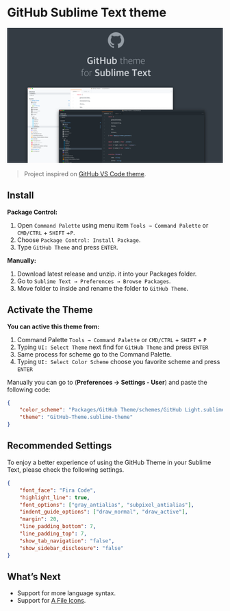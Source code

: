 # GitHub Sublime Text theme

![GitHub Sublime Text theme](./assets/screen.png)

> Project inspired on [GitHub VS Code theme](https://github.com/primer/github-vscode-theme).

## Install

**Package Control:**

1. Open `Command Palette` using menu item `Tools → Command Palette` or `CMD/CTRL` + `SHIFT` +`P`.
2. Choose `Package Control: Install Package`.
3. Type `GitHub Theme` and press `ENTER`.

**Manually:**

1. Download latest release and unzip. it into your Packages folder.
2. Go to `Sublime Text → Preferences → Browse Packages`.
3. Move folder to inside and rename the folder to `GitHub Theme`.

## Activate the Theme

**You can active this theme from:**

1. Command Palette `Tools → Command Palette` or `CMD/CTRL` + `SHIFT` + `P`
2. Typing `UI: Select Theme` next find for `GitHub Theme` and press `ENTER`
3. Same process for scheme go to the Command Palette.
4. Typing `UI: Select Color Scheme` choose you favorite scheme and press `ENTER`

Manually you can go to (**Preferences → Settings - User**) and paste the following code:

```json
{
    "color_scheme": "Packages/GitHub Theme/schemes/GitHub Light.sublime-color-scheme",
    "theme": "GitHub-Theme.sublime-theme"
}
```

## Recommended Settings

To enjoy a better experience of using the GitHub Theme in your Sublime Text, please check the following settings.

```json
{
    "font_face": "Fira Code",
    "highlight_line": true,
    "font_options": ["gray_antialias", "subpixel_antialias"], 
    "indent_guide_options": ["draw_normal", "draw_active"], 
    "margin": 20,
    "line_padding_bottom": 7,
    "line_padding_top": 7,
    "show_tab_navigation": "false",
    "show_sidebar_disclosure": "false"
}
```

## What’s Next

-   Support for more language syntax.
-   Support for [A File Icons](https://github.com/SublimeText/AFileIcon).

